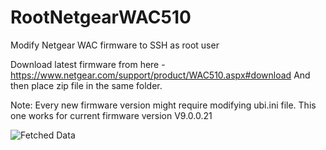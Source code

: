 # RootNetgearWAC510
 Modify Netgear WAC firmware to SSH as root user
 
 Download latest firmware from here - https://www.netgear.com/support/product/WAC510.aspx#download
 And then place zip file in the same folder.
 
 Note: Every new firmware version might require modifying ubi.ini file. This one works for current firmware version V9.0.0.21
 
 ![Fetched Data](ScriptInAction.gif)
